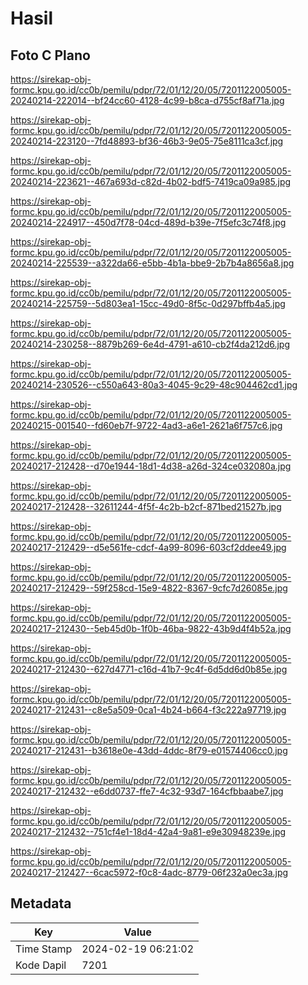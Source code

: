 # Hasil

## Foto C Plano

https://sirekap-obj-formc.kpu.go.id/cc0b/pemilu/pdpr/72/01/12/20/05/7201122005005-20240214-222014--bf24cc60-4128-4c99-b8ca-d755cf8af71a.jpg

https://sirekap-obj-formc.kpu.go.id/cc0b/pemilu/pdpr/72/01/12/20/05/7201122005005-20240214-223120--7fd48893-bf36-46b3-9e05-75e8111ca3cf.jpg

https://sirekap-obj-formc.kpu.go.id/cc0b/pemilu/pdpr/72/01/12/20/05/7201122005005-20240214-223621--467a693d-c82d-4b02-bdf5-7419ca09a985.jpg

https://sirekap-obj-formc.kpu.go.id/cc0b/pemilu/pdpr/72/01/12/20/05/7201122005005-20240214-224917--450d7f78-04cd-489d-b39e-7f5efc3c74f8.jpg

https://sirekap-obj-formc.kpu.go.id/cc0b/pemilu/pdpr/72/01/12/20/05/7201122005005-20240214-225539--a322da66-e5bb-4b1a-bbe9-2b7b4a8656a8.jpg

https://sirekap-obj-formc.kpu.go.id/cc0b/pemilu/pdpr/72/01/12/20/05/7201122005005-20240214-225759--5d803ea1-15cc-49d0-8f5c-0d297bffb4a5.jpg

https://sirekap-obj-formc.kpu.go.id/cc0b/pemilu/pdpr/72/01/12/20/05/7201122005005-20240214-230258--8879b269-6e4d-4791-a610-cb2f4da212d6.jpg

https://sirekap-obj-formc.kpu.go.id/cc0b/pemilu/pdpr/72/01/12/20/05/7201122005005-20240214-230526--c550a643-80a3-4045-9c29-48c904462cd1.jpg

https://sirekap-obj-formc.kpu.go.id/cc0b/pemilu/pdpr/72/01/12/20/05/7201122005005-20240215-001540--fd60eb7f-9722-4ad3-a6e1-2621a6f757c6.jpg

https://sirekap-obj-formc.kpu.go.id/cc0b/pemilu/pdpr/72/01/12/20/05/7201122005005-20240217-212428--d70e1944-18d1-4d38-a26d-324ce032080a.jpg

https://sirekap-obj-formc.kpu.go.id/cc0b/pemilu/pdpr/72/01/12/20/05/7201122005005-20240217-212428--32611244-4f5f-4c2b-b2cf-871bed21527b.jpg

https://sirekap-obj-formc.kpu.go.id/cc0b/pemilu/pdpr/72/01/12/20/05/7201122005005-20240217-212429--d5e561fe-cdcf-4a99-8096-603cf2ddee49.jpg

https://sirekap-obj-formc.kpu.go.id/cc0b/pemilu/pdpr/72/01/12/20/05/7201122005005-20240217-212429--59f258cd-15e9-4822-8367-9cfc7d26085e.jpg

https://sirekap-obj-formc.kpu.go.id/cc0b/pemilu/pdpr/72/01/12/20/05/7201122005005-20240217-212430--5eb45d0b-1f0b-46ba-9822-43b9d4f4b52a.jpg

https://sirekap-obj-formc.kpu.go.id/cc0b/pemilu/pdpr/72/01/12/20/05/7201122005005-20240217-212430--627d4771-c16d-41b7-9c4f-6d5dd6d0b85e.jpg

https://sirekap-obj-formc.kpu.go.id/cc0b/pemilu/pdpr/72/01/12/20/05/7201122005005-20240217-212431--c8e5a509-0ca1-4b24-b664-f3c222a97719.jpg

https://sirekap-obj-formc.kpu.go.id/cc0b/pemilu/pdpr/72/01/12/20/05/7201122005005-20240217-212431--b3618e0e-43dd-4ddc-8f79-e01574406cc0.jpg

https://sirekap-obj-formc.kpu.go.id/cc0b/pemilu/pdpr/72/01/12/20/05/7201122005005-20240217-212432--e6dd0737-ffe7-4c32-93d7-164cfbbaabe7.jpg

https://sirekap-obj-formc.kpu.go.id/cc0b/pemilu/pdpr/72/01/12/20/05/7201122005005-20240217-212432--751cf4e1-18d4-42a4-9a81-e9e30948239e.jpg

https://sirekap-obj-formc.kpu.go.id/cc0b/pemilu/pdpr/72/01/12/20/05/7201122005005-20240217-212427--6cac5972-f0c8-4adc-8779-06f232a0ec3a.jpg


## Metadata

| Key        | Value               |
| ---------- | ------------------- |
| Time Stamp | 2024-02-19 06:21:02 |
| Kode Dapil | 7201                |



